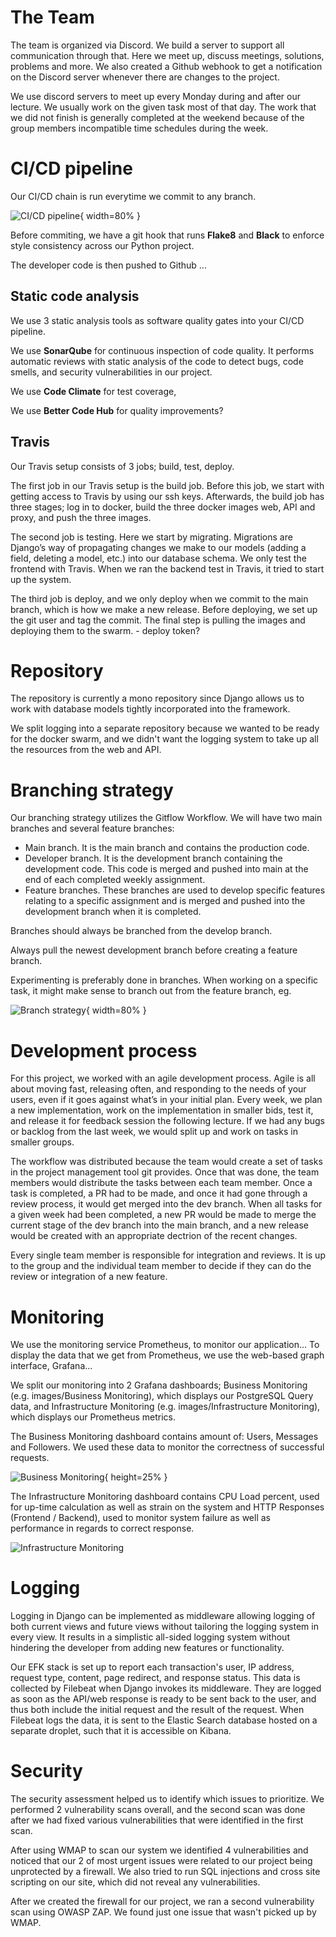 
# The Team

The team is organized via Discord. We build a server to support all communication through that.
Here we meet up, discuss meetings, solutions, problems and more. We also created a Github webhook to get a notification on the Discord server whenever there are changes to the project.

We use discord servers to meet up every Monday during and after our lecture. We usually work on the given task most of that day. The work that we did not finish is generally completed at the weekend because of the group members incompatible time schedules during the week.

# CI/CD pipeline

Our CI/CD chain is run everytime we commit to any branch.

![CI/CD pipeline](images/CICD.png "CI/CD pipeline"){ width=80% }

Before commiting, we have a git hook that runs **Flake8** and **Black** to enforce style consistency across our Python project.

The developer code is then pushed to Github ...

## Static code analysis

We use 3 static analysis tools as software quality gates into your CI/CD pipeline.

We use **SonarQube** for continuous inspection of code quality. It performs automatic reviews with static analysis of the code to detect bugs, code smells, and security vulnerabilities in our project.

We use **Code Climate** for test coverage, 

We use **Better Code Hub** for quality improvements?

## Travis 

Our Travis setup consists of 3 jobs; build, test, deploy.

The first job in our Travis setup is the build job. Before this job, we start with getting access to Travis by using our ssh keys. Afterwards, the build job has three stages; log in to docker, build the three docker images web, API and proxy, and push the three images.

The second job is testing. Here we start by migrating. Migrations are Django’s way of propagating changes we make to our models (adding a field, deleting a model, etc.) into our database schema. We only test the frontend with Travis. When we ran the backend test in Travis, it tried to start up the system.

The third job is deploy, and we only deploy when we commit to the main branch, which is how we make a new release. Before deploying, we set up the git user and tag the commit. The final step is pulling the images and deploying them to the swarm. - deploy token?

# Repository

The repository is currently a mono repository since Django allows us to work with database models tightly incorporated into the framework. 

We split logging into a separate repository because we wanted to be ready for the docker swarm, and we didn't want the logging system to take up all the resources from the web and API.

# Branching strategy

Our branching strategy utilizes the Gitflow Workflow. We will have two main branches and several feature branches:

- Main branch. It is the main branch and contains the production code.
- Developer branch. It is the development branch containing the development code. This code is merged and pushed into main at the end of each completed weekly assignment.
- Feature branches. These branches are used to develop specific features relating to a specific assignment and is merged and pushed into the development branch when it is completed.

Branches should always be branched from the develop branch.

Always pull the newest development branch before creating a feature branch.

Experimenting is preferably done in branches. When working on a specific task, it might make sense to branch out from the feature branch, eg.

![Branch strategy](images/branch.png "Branch strategy"){ width=80% }

# Development process

For this project, we worked with an agile development process. Agile is all about moving fast, releasing often, and responding to the needs of your users, even if it goes against what’s in your initial plan. Every week, we plan a new implementation, work on the implementation in smaller bids, test it, and release it for feedback session the following lecture. If we had any bugs or backlog from the last week, we would split up and work on tasks in smaller groups. 

The workflow was distributed because the team would create a set of tasks in the project management tool git provides. Once that was done, the team members would distribute the tasks between each team member. Once a task is completed, a PR had to be made, and once it had gone through a review process, it would get merged into the dev branch. When all tasks for a given week had been completed, a new PR would be made to merge the current stage of the dev branch into the main branch, and a new release would be created with an appropriate dectrion of the recent changes.

Every single team member is responsible for integration and reviews. It is up to the group and the individual team member to decide if they can do the review or integration of a new feature.

# Monitoring

We use the monitoring service Prometheus, to monitor our application...
To display the data that we get from Prometheus, we use the web-based graph interface, Grafana...

We split our monitoring into 2 Grafana dashboards; Business Monitoring (e.g. images/Business Monitoring), which displays our PostgreSQL Query data, and Infrastructure Monitoring (e.g. images/Infrastructure Monitoring), which displays our Prometheus metrics.

The Business Monitoring dashboard contains amount of: Users, Messages and Followers. We used these data to monitor the correctness of successful requests.

![Business Monitoring](images/BusinessMonitoring.png "Business Monitoring"){ height=25% }

The Infrastructure Monitoring dashboard contains CPU Load percent, used for up-time calculation as well as strain on the system and HTTP Responses (Frontend / Backend), used to monitor system failure as well as performance in regards to correct response.

![Infrastructure Monitoring](images/InfrastructureMonitoring.png "Infrastructure Monitoring")


# Logging

Logging in Django can be implemented as middleware allowing logging of both current views and future views without tailoring the logging system in every view. It results in a simplistic all-sided logging system without hindering the developer from adding new features or functionality.

Our EFK stack is set up to report each transaction's user, IP address, request type, content, page redirect, and response status. This data is collected by Filebeat when Django invokes its middleware. They are logged as soon as the API/web response is ready to be sent back to the user, and thus both include the initial request and the result of the request. When Filebeat logs the data, it is sent to the Elastic Search database hosted on a separate droplet, such that it is accessible on Kibana.

# Security

The security assessment helped us to identify which issues to prioritize. We performed 2 vulnerability scans overall, and the second scan was done after we had fixed various vulnerabilities that were identified in the first scan.

After using WMAP to scan our system we identified 4 vulnerabilities and noticed that our 2 of most urgent issues were related to our project being unprotected by a firewall.
We also tried to run SQL injections and cross site scripting on our site, which did not reveal any vulnerabilities.

After we created the firewall for our project, we ran a second vulnerability scan using OWASP ZAP. We found just one issue that wasn't picked up by WMAP. 